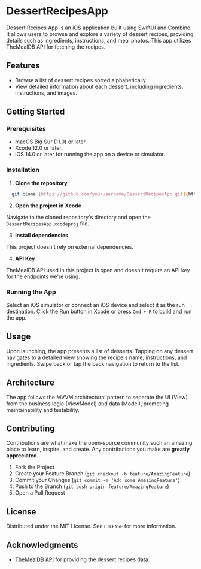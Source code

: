 # DessertRecipesApp

Dessert Recipes App is an iOS application built using SwiftUI and Combine. It allows users to browse and explore a variety of dessert recipes, providing details such as ingredients, instructions, and meal photos. This app utilizes TheMealDB API for fetching the recipes.

## Features

- Browse a list of dessert recipes sorted alphabetically.
- View detailed information about each dessert, including ingredients, instructions, and images.

## Getting Started

### Prerequisites

- macOS Big Sur (11.0) or later.
- Xcode 12.0 or later.
- iOS 14.0 or later for running the app on a device or simulator.

### Installation

1. **Clone the repository**
  ```bash
    git clone [https://github.com/yourusername/DessertRecipesApp.git](https://github.com/DIRGH712/DessertRecipesApp.git)
  ```
2. **Open the project in Xcode**

Navigate to the cloned repository's directory and open the `DessertRecipesApp.xcodeproj` file.

3. **Install dependencies**

This project doesn't rely on external dependencies.

4. **API Key**

TheMealDB API used in this project is open and doesn't require an API key for the endpoints we're using.

### Running the App

Select an iOS simulator or connect an iOS device and select it as the run destination. Click the Run button in Xcode or press `Cmd + R` to build and run the app.

## Usage

Upon launching, the app presents a list of desserts. Tapping on any dessert navigates to a detailed view showing the recipe's name, instructions, and ingredients. Swipe back or tap the back navigation to return to the list.

## Architecture

The app follows the MVVM architectural pattern to separate the UI (View) from the business logic (ViewModel) and data (Model), promoting maintainability and testability.

## Contributing

Contributions are what make the open-source community such an amazing place to learn, inspire, and create. Any contributions you make are **greatly appreciated**.

1. Fork the Project
2. Create your Feature Branch (`git checkout -b feature/AmazingFeature`)
3. Commit your Changes (`git commit -m 'Add some AmazingFeature'`)
4. Push to the Branch (`git push origin feature/AmazingFeature`)
5. Open a Pull Request

## License

Distributed under the MIT License. See `LICENSE` for more information.

## Acknowledgments

- [TheMealDB API](https://www.themealdb.com/api.php) for providing the dessert recipes data.


